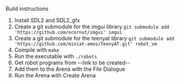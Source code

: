 Build instructions
1. Install SDL2 and SDL2_gfx
2. Create a git submodule for the imgui library
  `git submodule add 'https://github.com/ocornut/imgui' imgui`
3. Create a git submodule for the teenyat library
  `git submodule add 'https://github.com/miniat-amos/TeenyAT.git' robot_vm`
4. Compile with `make`
5. Run the executable with `./robots`
5. Get robot programs from --link to be created--
6. Add them to the Arena with the File Dialogue
7. Run the Arena with Create Arena
